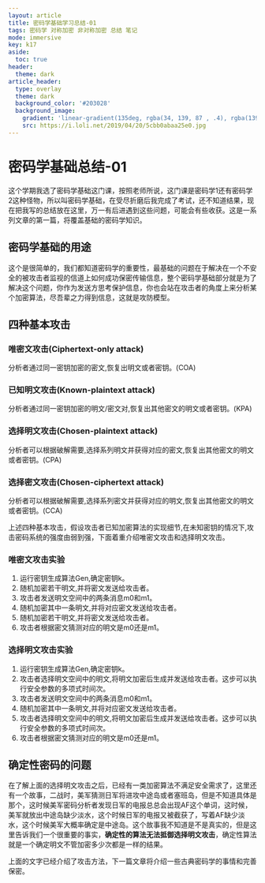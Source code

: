 ```yaml
---
layout: article
title: 密码学基础学习总结-01
tags: 密码学 对称加密 非对称加密 总结 笔记
mode: immersive
key: k17
aside:
  toc: true
header:
  theme: dark
article_header:
  type: overlay
  theme: dark
  background_color: '#203028'
  background_image:
    gradient: 'linear-gradient(135deg, rgba(34, 139, 87 , .4), rgba(139, 34, 139, .4))'
    src: https://i.loli.net/2019/04/20/5cbb0abaa25e0.jpg
---
```


# 密码学基础总结-01

这个学期我选了密码学基础这门课，按照老师所说，这门课是密码学1还有密码学2这种怪物，所以叫密码学基础，在受尽折磨后我完成了考试，还不知道结果，现在把我写的总结放在这里，万一有后进遇到这些问题，可能会有些收获。这是一系列文章的第一篇，将覆盖基础的密码学知识。

## 密码学基础的用途

这个是很简单的，我们都知道密码学的重要性，最基础的问题在于解决在一个不安全的被攻击者监视的信道上如何成功保密传输信息，整个密码学基础部分就是为了解决这个问题，你作为发送方思考保护信息，你也会站在攻击者的角度上来分析某个加密算法，尽吾辈之力得到信息，这就是攻防模型。

## 四种基本攻击

### 唯密文攻击(Ciphertext-only attack)

分析者通过同一密钥加密的密文,恢复出明文或者密钥。(COA)

### 已知明文攻击(Known-plaintext attack)

分析者通过同一密钥加密的明文/密文对,恢复出其他密文的明文或者密钥。(KPA)

### 选择明文攻击(Chosen-plaintext attack)

分析者可以根据破解需要,选择系列明文并获得对应的密文,恢复出其他密文的明文或者密钥。(CPA)

### 选择密文攻击(Chosen-ciphertext attack)

分析者可以根据破解需要,选择系列密文并获得对应的明文,恢复出其他密文的明文或者密钥。(CCA)

上述四种基本攻击，假设攻击者已知加密算法的实现细节,在未知密钥的情况下,攻
击密码系统的强度由弱到强，下面着重介绍唯密文攻击和选择明文攻击。

### 唯密文攻击实验

1. 运行密钥生成算法Gen,确定密钥k。
2. 随机加密若干明文,并将密文发送给攻击者。
3. 攻击者发送明文空间中的两条消息m0和m1。
4. 随机加密其中一条明文,并将对应密文发送给攻击者。
5. 随机加密若干明文,并将密文发送给攻击者。
6. 攻击者根据密文猜测对应的明文是m0还是m1。

### 选择明文攻击实验

1. 运行密钥生成算法Gen,确定密钥k。
2. 攻击者选择明文空间中的明文,将明文加密后生成并发送给攻击者。这步可以执行安全参数的多项式时间次。
3. 攻击者发送明文空间中的两条消息m0和m1。
4. 随机加密其中一条明文,并将对应密文发送给攻击者。
5. 攻击者选择明文空间中的明文,将明文加密后生成并发送给攻击者。这步可以执行安全参数的多项式时间次。
6. 攻击者根据密文猜测对应的明文是m0还是m1。

## 确定性密码的问题

在了解上面的选择明文攻击之后，已经有一类加密算法不满足安全需求了，这里还有一个故事，二战时，美军猜测日军将进攻中途岛或者塞班岛，但是不知道具体是那个，这时候美军密码分析者发现日军的电报总总会出现AF这个单词，这时候，美军就放出中途岛缺少淡水，这个时候日军的电报又被截获了，写着AF缺少淡水，这个时候美军大概率确定是中途岛。这个故事我不知道是不是真实的，但是这里告诉我们一个很重要的事实，**确定性的算法无法抵御选择明文攻击**，确定性算法就是一个确定明文不管加密多少次都是一样的结果。

上面的文字已经介绍了攻击方法，下一篇文章将介绍一些古典密码学的事情和完善保密。